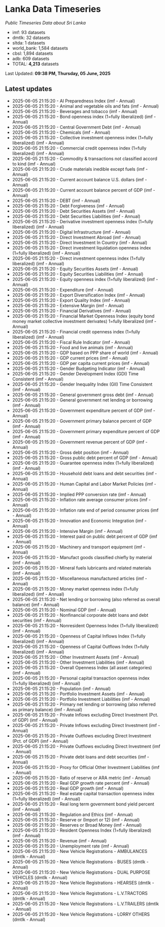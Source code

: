 # Lanka Data Timeseries
*Public Timeseries Data about Sri Lanka*

* imf: 93 datasets
* dmtlk: 32 datasets
* sltda: 1 datasets
* world_bank: 1,584 datasets
* cbsl: 1,894 datasets
* adb: 609 datasets
* TOTAL: **4,213** datasets

Last Updated: **09:38 PM, Thursday, 05 June, 2025**

## Latest updates

* 2025-06-05 21:15:20 - AI Preparedness Index (imf - Annual)
* 2025-06-05 21:15:20 - Animal and vegetable oils and fats (imf - Annual)
* 2025-06-05 21:15:20 - Beverages and tobacco (imf - Annual)
* 2025-06-05 21:15:20 - Bond openness index (1=fully liberalized) (imf - Annual)
* 2025-06-05 21:15:20 - Central Government Debt (imf - Annual)
* 2025-06-05 21:15:20 - Chemicals (imf - Annual)
* 2025-06-05 21:15:20 - Collective investment openness index (1=fully liberalized) (imf - Annual)
* 2025-06-05 21:15:20 - Commercial credit openness index (1=fully liberalized) (imf - Annual)
* 2025-06-05 21:15:20 - Commodity & transactions not classified accord to kind (imf - Annual)
* 2025-06-05 21:15:20 - Crude materials inedible except fuels (imf - Annual)
* 2025-06-05 21:15:20 - Current account balance U.S. dollars (imf - Annual)
* 2025-06-05 21:15:20 - Current account balance percent of GDP (imf - Annual)
* 2025-06-05 21:15:20 - DEBT (imf - Annual)
* 2025-06-05 21:15:20 - Debt Forgiveness (imf - Annual)
* 2025-06-05 21:15:20 - Debt Securities Assets (imf - Annual)
* 2025-06-05 21:15:20 - Debt Securities Liabilities (imf - Annual)
* 2025-06-05 21:15:20 - Derivative investment openness index (1=fully liberalized) (imf - Annual)
* 2025-06-05 21:15:20 - Digital Infrastructure (imf - Annual)
* 2025-06-05 21:15:20 - Direct Investment Abroad (imf - Annual)
* 2025-06-05 21:15:20 - Direct Investment In Country (imf - Annual)
* 2025-06-05 21:15:20 - Direct investment liquidation openness index (1=fully liberalized) (imf - Annual)
* 2025-06-05 21:15:20 - Direct investment openness index (1=fully liberalized) (imf - Annual)
* 2025-06-05 21:15:20 - Equity Securities Assets (imf - Annual)
* 2025-06-05 21:15:20 - Equity Securities Liabilities (imf - Annual)
* 2025-06-05 21:15:20 - Equity openness index (1=fully liberalized) (imf - Annual)
* 2025-06-05 21:15:20 - Expenditure (imf - Annual)
* 2025-06-05 21:15:20 - Export Diversification Index (imf - Annual)
* 2025-06-05 21:15:20 - Export Quality Index (imf - Annual)
* 2025-06-05 21:15:20 - Extensive Margin (imf - Annual)
* 2025-06-05 21:15:20 - Financial Derivatives (imf - Annual)
* 2025-06-05 21:15:20 - Financial Market Openness Index (equity bond money market collective investment derivates) 1=fully liberalized (imf - Annual)
* 2025-06-05 21:15:20 - Financial credit openness index (1=fully liberalized) (imf - Annual)
* 2025-06-05 21:15:20 - Fiscal Rule Indicator (imf - Annual)
* 2025-06-05 21:15:20 - Food and live animals (imf - Annual)
* 2025-06-05 21:15:20 - GDP based on PPP share of world (imf - Annual)
* 2025-06-05 21:15:20 - GDP current prices (imf - Annual)
* 2025-06-05 21:15:20 - GDP per capita current prices (imf - Annual)
* 2025-06-05 21:15:20 - Gender Budgeting Indicator (imf - Annual)
* 2025-06-05 21:15:20 - Gender Development Index (GDI) Time Consistent (imf - Annual)
* 2025-06-05 21:15:20 - Gender Inequality Index (GII) Time Consistent (imf - Annual)
* 2025-06-05 21:15:20 - General government gross debt (imf - Annual)
* 2025-06-05 21:15:20 - General government net lending or borrowing (imf - Annual)
* 2025-06-05 21:15:20 - Government expenditure percent of GDP (imf - Annual)
* 2025-06-05 21:15:20 - Government primary balance percent of GDP (imf - Annual)
* 2025-06-05 21:15:20 - Government primary expenditure percent of GDP (imf - Annual)
* 2025-06-05 21:15:20 - Government revenue percent of GDP (imf - Annual)
* 2025-06-05 21:15:20 - Gross debt position (imf - Annual)
* 2025-06-05 21:15:20 - Gross public debt percent of GDP (imf - Annual)
* 2025-06-05 21:15:20 - Guarantee openness index (1=fully liberalized) (imf - Annual)
* 2025-06-05 21:15:20 - Household debt loans and debt securities (imf - Annual)
* 2025-06-05 21:15:20 - Human Capital and Labor Market Policies (imf - Annual)
* 2025-06-05 21:15:20 - Implied PPP conversion rate (imf - Annual)
* 2025-06-05 21:15:20 - Inflation rate average consumer prices (imf - Annual)
* 2025-06-05 21:15:20 - Inflation rate end of period consumer prices (imf - Annual)
* 2025-06-05 21:15:20 - Innovation and Economic Integration (imf - Annual)
* 2025-06-05 21:15:20 - Intensive Margin (imf - Annual)
* 2025-06-05 21:15:20 - Interest paid on public debt percent of GDP (imf - Annual)
* 2025-06-05 21:15:20 - Machinery and transport equipment (imf - Annual)
* 2025-06-05 21:15:20 - Manufact goods classified chiefly by material (imf - Annual)
* 2025-06-05 21:15:20 - Mineral fuels lubricants and related materials (imf - Annual)
* 2025-06-05 21:15:20 - Miscellaneous manufactured articles (imf - Annual)
* 2025-06-05 21:15:20 - Money market openness index (1=fully liberalized) (imf - Annual)
* 2025-06-05 21:15:20 - Net lending or borrowing (also referred as overall balance) (imf - Annual)
* 2025-06-05 21:15:20 - Nominal GDP (imf - Annual)
* 2025-06-05 21:15:20 - Nonfinancial corporate debt loans and debt securities (imf - Annual)
* 2025-06-05 21:15:20 - Nonresident Openness Index (1=fully liberalized) (imf - Annual)
* 2025-06-05 21:15:20 - Openness of Capital Inflows Index (1=fully liberalized) (imf - Annual)
* 2025-06-05 21:15:20 - Openness of Capital Outflows Index (1=fully liberalized) (imf - Annual)
* 2025-06-05 21:15:20 - Other Investment Assets (imf - Annual)
* 2025-06-05 21:15:20 - Other Investment Liabilities (imf - Annual)
* 2025-06-05 21:15:20 - Overall Openness Index (all asset categories) (imf - Annual)
* 2025-06-05 21:15:20 - Personal capital transaction openness index (1=fully liberalized) (imf - Annual)
* 2025-06-05 21:15:20 - Population (imf - Annual)
* 2025-06-05 21:15:20 - Portfolio Investment Assets (imf - Annual)
* 2025-06-05 21:15:20 - Portfolio Investment Liabilities (imf - Annual)
* 2025-06-05 21:15:20 - Primary net lending or borrowing (also referred as primary balance) (imf - Annual)
* 2025-06-05 21:15:20 - Private Inflows excluding Direct Investment (Pct. of GDP) (imf - Annual)
* 2025-06-05 21:15:20 - Private Inflows excluding Direct Investment (imf - Annual)
* 2025-06-05 21:15:20 - Private Outflows excluding Direct Investment (Pct. of GDP) (imf - Annual)
* 2025-06-05 21:15:20 - Private Outflows excluding Direct Investment (imf - Annual)
* 2025-06-05 21:15:20 - Private debt loans and debt securities (imf - Annual)
* 2025-06-05 21:15:20 - Proxy for Official Other Investment Liabilities (imf - Annual)
* 2025-06-05 21:15:20 - Ratio of reserve or ARA metric (imf - Annual)
* 2025-06-05 21:15:20 - Real GDP growth rate percent (imf - Annual)
* 2025-06-05 21:15:20 - Real GDP growth (imf - Annual)
* 2025-06-05 21:15:20 - Real estate capital transaction openness index (1=fully liberalized) (imf - Annual)
* 2025-06-05 21:15:20 - Real long term government bond yield percent (imf - Annual)
* 2025-06-05 21:15:20 - Regulation and Ethics (imf - Annual)
* 2025-06-05 21:15:20 - Reserve or (Import or 12) (imf - Annual)
* 2025-06-05 21:15:20 - Reserves or Broad Money (imf - Annual)
* 2025-06-05 21:15:20 - Resident Openness Index (1=fully liberalized) (imf - Annual)
* 2025-06-05 21:15:20 - Revenue (imf - Annual)
* 2025-06-05 21:15:20 - Unemployment rate (imf - Annual)
* 2025-06-05 21:15:20 - New Vehicle Registrations - AMBULANCES (dmtlk - Annual)
* 2025-06-05 21:15:20 - New Vehicle Registrations - BUSES (dmtlk - Annual)
* 2025-06-05 21:15:20 - New Vehicle Registrations - DUAL PURPOSE VEHICLES (dmtlk - Annual)
* 2025-06-05 21:15:20 - New Vehicle Registrations - HEARSES (dmtlk - Annual)
* 2025-06-05 21:15:20 - New Vehicle Registrations - L.V.TRACTORS (dmtlk - Annual)
* 2025-06-05 21:15:20 - New Vehicle Registrations - L.V.TRAILERS (dmtlk - Annual)
* 2025-06-05 21:15:20 - New Vehicle Registrations - LORRY OTHERS (dmtlk - Annual)